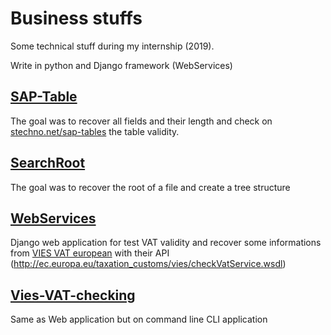 # Business stuffs
Some technical stuff during my internship (2019).

Write in python and Django framework (WebServices)

## [SAP-Table](https://github.com/mxmchdn/BusinessStuff/tree/master/SAP-Table)

The goal was to recover all fields and their length and check on [stechno.net/sap-tables](https://www.stechno.net/sap-tables.html?id=) the table validity.

## [SearchRoot](https://github.com/mxmchdn/BusinessStuff/tree/master/SearchRoot)

The goal was to recover the root of a file and create a tree structure

## [WebServices](https://github.com/mxmchdn/BusinessStuff/tree/master/WebServices)

Django web application for test VAT validity and recover some informations from [VIES VAT european](https://ec.europa.eu/taxation_customs/vies/) with their API (http://ec.europa.eu/taxation_customs/vies/checkVatService.wsdl)

## [Vies-VAT-checking](https://github.com/mxmchdn/BusinessStuff/tree/master/Vies-VAT-Checking)

Same as Web application but on command line CLI application
